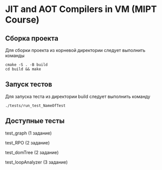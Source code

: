 # JIT and AOT Compilers in VM (MIPT Course)

## Сборка проекта
Для сборки проекта из корневой директории следует выполнить команды
```
cmake -S . -B build
cd build && make
```

## Запуск тестов
Для запуска теста из директории build следует выполнить команду
```
./tests/run_test_NameOfTest
```

## Доступные тесты

test_graph        (1 задание)

test_RPO          (2 задание)

test_domTree      (2 задание)

test_loopAnalyzer (3 задание)
